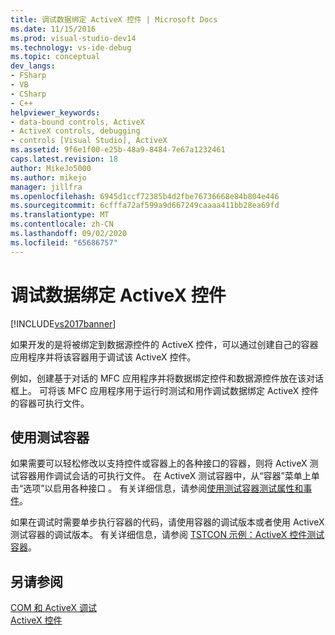 ```yaml
---
title: 调试数据绑定 ActiveX 控件 | Microsoft Docs
ms.date: 11/15/2016
ms.prod: visual-studio-dev14
ms.technology: vs-ide-debug
ms.topic: conceptual
dev_langs:
- FSharp
- VB
- CSharp
- C++
helpviewer_keywords:
- data-bound controls, ActiveX
- ActiveX controls, debugging
- controls [Visual Studio], ActiveX
ms.assetid: 9f6e1f00-e25b-48a9-8484-7e67a1232461
caps.latest.revision: 18
author: MikeJo5000
ms.author: mikejo
manager: jillfra
ms.openlocfilehash: 6945d1ccf72385b4d2fbe76736668e84b804e446
ms.sourcegitcommit: 6cfffa72af599a9d667249caaaa411bb28ea69fd
ms.translationtype: MT
ms.contentlocale: zh-CN
ms.lasthandoff: 09/02/2020
ms.locfileid: "65686757"
---
```

# <a name="debugging-a-data-bound-activex-control"></a>调试数据绑定 ActiveX 控件
[!INCLUDE[vs2017banner](../includes/vs2017banner.md)]

如果开发的是将被绑定到数据源控件的 ActiveX 控件，可以通过创建自己的容器应用程序并将该容器用于调试该 ActiveX 控件。  
  
 例如，创建基于对话的 MFC 应用程序并将数据绑定控件和数据源控件放在该对话框上。 可将该 MFC 应用程序用于运行时测试和用作调试数据绑定 ActiveX 控件的容器可执行文件。  
  
## <a name="using-the-test-container"></a>使用测试容器  
 如果需要可以轻松修改以支持控件或容器上的各种接口的容器，则将 ActiveX 测试容器用作调试会话的可执行文件。 在 ActiveX 测试容器中，从“容器”菜单上单击“选项”以启用各种接口 。 有关详细信息，请参阅[使用测试容器测试属性和事件](https://msdn.microsoft.com/library/626867cf-fe53-4c30-8973-55bb93ef3917)。  
  
 如果在调试时需要单步执行容器的代码，请使用容器的调试版本或者使用 ActiveX 测试容器的调试版本。 有关详细信息，请参阅 [TSTCON 示例：ActiveX 控件测试容器](https://msdn.microsoft.com/72fa40ef-27d3-400c-813f-10b03236e600)。  
  
## <a name="see-also"></a>另请参阅  
 [COM 和 ActiveX 调试](../debugger/com-and-activex-debugging.md)   
 [ActiveX 控件](https://msdn.microsoft.com/library/52aaec4d-3889-402e-b57d-758078f8ac57)
